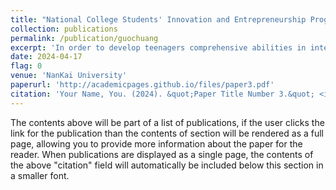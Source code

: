 ```yaml
---
title: "National College Students' Innovation and Entrepreneurship Program — Development of an Intelligent Aesthetic Education System Based on Large Language Models and Image Generation Models."
collection: publications
permalink: /publication/guochuang
excerpt: 'In order to develop teenagers comprehensive abilities in intelligence, emotion, willpower, aesthetic ability, and achieve their all-round development, we are intending to develop an intelligent art education virtual platform based on large language models (LLM) and image generation models (stable diffusion). The platform will establish virtual reality models for famous artists from ancient and modern times, and users can interact with these artists, learn about their history, appreciate their works, and improve their aesthetic taste'
date: 2024-04-17
flag: 0
venue: 'NanKai University'
paperurl: 'http://academicpages.github.io/files/paper3.pdf'
citation: 'Your Name, You. (2024). &quot;Paper Title Number 3.&quot; <i>GitHub Journal of Bugs</i>. 1(3).'
---
```


The contents above will be part of a list of publications, if the user clicks the link for the publication than the contents of section will be rendered as a full page, allowing you to provide more information about the paper for the reader. When publications are displayed as a single page, the contents of the above "citation" field will automatically be included below this section in a smaller font.
